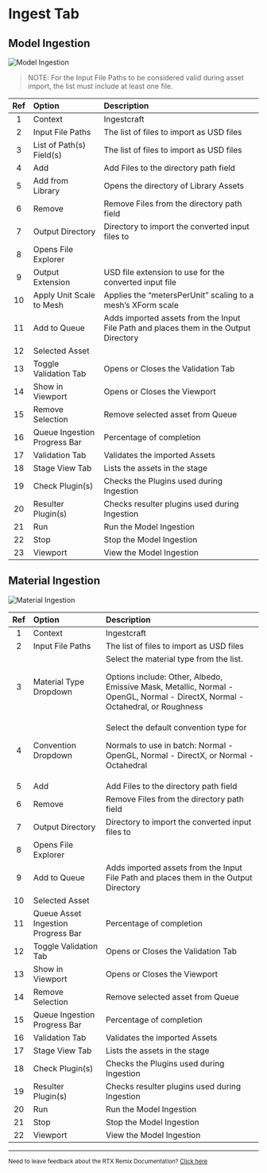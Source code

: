 # Ingest Tab

## Model Ingestion

![Model Ingestion](../data/images/remix-ingestion-models-001.png)

> NOTE: For the Input File Paths to be considered valid during asset import, the list must include at least one file.

| Ref | Option | Description |
|:---:|:---|:---|
| 1 | Context | Ingestcraft |
| 2 | Input File Paths | The list of files to import as USD files |
| 3 | List of Path(s) Field(s) | The list of files to import as USD files |
| 4 | Add | Add Files to the directory path field |
| 5 | Add from Library | Opens the directory of Library Assets |
| 6 | Remove | Remove Files from the directory path field |
| 7 | Output Directory | Directory to import the converted input files to |
| 8 | Opens File Explorer |
| 9 | Output Extension | USD file extension to use for the converted input file |
| 10 | Apply Unit Scale to Mesh | Applies the “metersPerUnit” scaling to a mesh’s XForm scale |
| 11 | Add to Queue | Adds imported assets from the Input File Path and places them in the Output Directory |
| 12 | Selected Asset |
| 13 | Toggle Validation Tab | Opens or Closes the Validation Tab |
| 14 | Show in Viewport | Opens or Closes the Viewport |
| 15 | Remove Selection | Remove selected asset from Queue |
| 16 | Queue Ingestion Progress Bar | Percentage of completion |
| 17 | Validation Tab | Validates the imported Assets |
| 18 | Stage View Tab | Lists the assets in the stage |
| 19 | Check Plugin(s) | Checks the Plugins used during Ingestion |
| 20 | Resulter Plugin(s) | Checks resulter plugins used during Ingestion |
| 21 | Run | Run the Model Ingestion |
| 22 | Stop | Stop the Model Ingestion |
| 23 | Viewport | View the Model Ingestion |


## Material Ingestion

![Material Ingestion](../data/images/remix-ingestion-materials-001.png)

| Ref | Option | Description |
|:---:|:---|:---|
| 1 | Context | Ingestcraft |
| 2 | Input File Paths | The list of files to import as USD files |
| 3 | Material Type Dropdown | Select the material type from the list.  <p>Options include: Other, Albedo, Emissive Mask, Metallic, Normal - OpenGL, Normal - DirectX, Normal - Octahedral, or Roughness</p> |
| 4 | Convention Dropdown | Select the default convention type for <p>Normals to use in batch: Normal - OpenGL, Normal - DirectX, or Normal - Octahedral |
| 5 | Add | Add Files to the directory path field |
| 6 | Remove | Remove Files from the directory path field |
| 7 | Output Directory | Directory to import the converted input files to |
| 8 | Opens File Explorer |
| 9 | Add to Queue | Adds imported assets from the Input File Path and places them in the Output Directory |
| 10 | Selected Asset |
| 11 | Queue Asset Ingestion Progress Bar | Percentage of completion |
| 12 | Toggle Validation Tab | Opens or Closes the Validation Tab |
| 13 | Show in Viewport | Opens or Closes the Viewport |
| 14 | Remove Selection | Remove selected asset from Queue |
| 15 | Queue Ingestion Progress Bar | Percentage of completion |
| 16 | Validation Tab | Validates the imported Assets |
| 17 | Stage View Tab | Lists the assets in the stage |
| 18 | Check Plugin(s) | Checks the Plugins used during Ingestion |
| 19 | Resulter Plugin(s) | Checks resulter plugins used during Ingestion |
| 20 | Run | Run the Model Ingestion |
| 21 | Stop | Stop the Model Ingestion |
| 22 | Viewport | View the Model Ingestion |


***
<sub> Need to leave feedback about the RTX Remix Documentation?  [Click here](https://github.com/NVIDIAGameWorks/rtx-remix/issues/new?assignees=nvdamien&labels=documentation%2Cfeedback%2Ctriage&projects=&template=documentation_feedback.yml&title=%5BDocumentation+feedback%5D%3A+) </sub>
